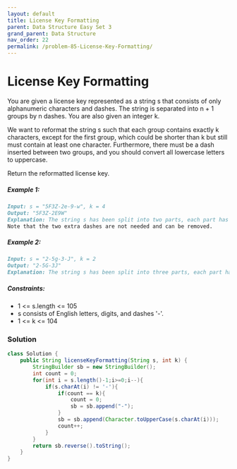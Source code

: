 ```yaml
---
layout: default
title: License Key Formatting
parent: Data Structure Easy Set 3
grand_parent: Data Structure
nav_order: 22
permalink: /problem-85-License-Key-Formatting/
---
```

# License Key Formatting

You are given a license key represented as a string s that consists of only alphanumeric characters and dashes. The string is separated into n + 1 groups by n dashes. You are also given an integer k.

We want to reformat the string s such that each group contains exactly k characters, except for the first group, which could be shorter than k but still must contain at least one character. Furthermore, there must be a dash inserted between two groups, and you should convert all lowercase letters to uppercase.

Return the reformatted license key.

##### Example 1:
```markdown
Input: s = "5F3Z-2e-9-w", k = 4
Output: "5F3Z-2E9W"
Explanation: The string s has been split into two parts, each part has 4 characters.
Note that the two extra dashes are not needed and can be removed.
```
##### Example 2:
```markdown
Input: s = "2-5g-3-J", k = 2
Output: "2-5G-3J"
Explanation: The string s has been split into three parts, each part has 2 characters except the first part as it could be shorter as mentioned above.
```
##### Constraints:
* 1 <= s.length <= 105
* s consists of English letters, digits, and dashes '-'.
* 1 <= k <= 104

### Solution
```java
class Solution {
    public String licenseKeyFormatting(String s, int k) {
        StringBuilder sb = new StringBuilder();
        int count = 0;
        for(int i = s.length()-1;i>=0;i--){
            if(s.charAt(i) != '-'){
                if(count == k){
                    count = 0;
                    sb = sb.append("-");
                }
                sb = sb.append(Character.toUpperCase(s.charAt(i)));
                count++;
            }
        }
        return sb.reverse().toString();
    }
}
```